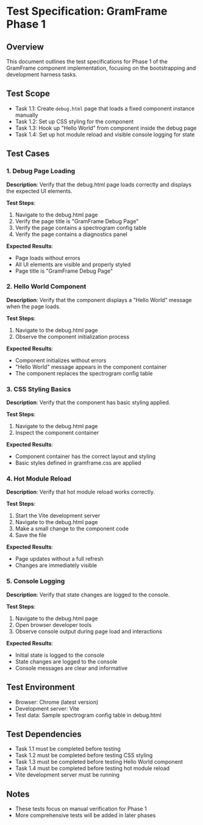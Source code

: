 # Test Specification: GramFrame Phase 1

## Overview

This document outlines the test specifications for Phase 1 of the GramFrame component implementation, focusing on the bootstrapping and development harness tasks.

## Test Scope

- Task 1.1: Create `debug.html` page that loads a fixed component instance manually
- Task 1.2: Set up CSS styling for the component
- Task 1.3: Hook up "Hello World" from component inside the debug page
- Task 1.4: Set up hot module reload and visible console logging for state

## Test Cases

### 1. Debug Page Loading

**Description**: Verify that the debug.html page loads correctly and displays the expected UI elements.

**Test Steps**:
1. Navigate to the debug.html page
2. Verify the page title is "GramFrame Debug Page"
3. Verify the page contains a spectrogram config table
4. Verify the page contains a diagnostics panel

**Expected Results**:
- Page loads without errors
- All UI elements are visible and properly styled
- Page title is "GramFrame Debug Page"

### 2. Hello World Component

**Description**: Verify that the component displays a "Hello World" message when the page loads.

**Test Steps**:
1. Navigate to the debug.html page
2. Observe the component initialization process

**Expected Results**:
- Component initializes without errors
- "Hello World" message appears in the component container
- The component replaces the spectrogram config table

### 3. CSS Styling Basics

**Description**: Verify that the component has basic styling applied.

**Test Steps**:
1. Navigate to the debug.html page
2. Inspect the component container

**Expected Results**:
- Component container has the correct layout and styling
- Basic styles defined in gramframe.css are applied

### 4. Hot Module Reload

**Description**: Verify that hot module reload works correctly.

**Test Steps**:
1. Start the Vite development server
2. Navigate to the debug.html page
3. Make a small change to the component code
4. Save the file

**Expected Results**:
- Page updates without a full refresh
- Changes are immediately visible

### 5. Console Logging

**Description**: Verify that state changes are logged to the console.

**Test Steps**:
1. Navigate to the debug.html page
2. Open browser developer tools
3. Observe console output during page load and interactions

**Expected Results**:
- Initial state is logged to the console
- State changes are logged to the console
- Console messages are clear and informative

## Test Environment

- Browser: Chrome (latest version)
- Development server: Vite
- Test data: Sample spectrogram config table in debug.html

## Test Dependencies

- Task 1.1 must be completed before testing
- Task 1.2 must be completed before testing CSS styling
- Task 1.3 must be completed before testing Hello World component
- Task 1.4 must be completed before testing hot module reload
- Vite development server must be running

## Notes

- These tests focus on manual verification for Phase 1
- More comprehensive tests will be added in later phases
